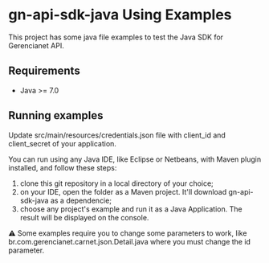 # gn-api-sdk-java Using Examples

This project has some java file examples to test the Java SDK for Gerencianet API.

## Requirements
* Java >= 7.0

## Running examples
Update src/main/resources/credentials.json file with client_id and client_secret of your application.

You can run using any Java IDE, like Eclipse or Netbeans, with Maven plugin installed, and follow these steps:
1. clone this git repository in a local directory of your choice;
2. on your IDE, open the folder as a Maven project. It'll download gn-api-sdk-java as a dependencie;
3. choose any project's example and run it as a Java Application. The result will be displayed on the console.

:warning: Some examples require you to change some parameters to work, like br.com.gerencianet.carnet.json.Detail.java where you must change the id parameter.


